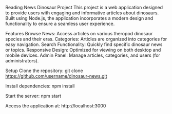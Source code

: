 Reading News Dinosaur Project
This project is a web application designed to provide users with engaging and informative articles about dinosaurs. Built using Node.js, the application incorporates a modern design and functionality to ensure a seamless user experience.

Features
Browse News: Access articles on various theropod dinosaur species and their eras.
Categories: Articles are organized into categories for easy navigation.
Search Functionality: Quickly find specific dinosaur news or topics.
Responsive Design: Optimized for viewing on both desktop and mobile devices.
Admin Panel: Manage articles, categories, and users (for administrators).

Setup
Clone the repository:
git clone https://github.com/username/dinosaur-news.git

Install dependencies:
npm install

Start the server:
npm start

Access the application at:
http://localhost:3000